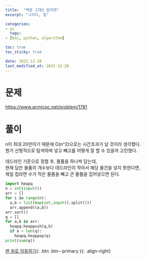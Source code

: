```yaml
---
title:  "백준 1781 컵라면"
excerpt: "그리디, 힙"

categories:
- ps
  tags:
- [boj, python, algorithm]

toc: true
toc_sticky: true

date: 2022-12-28
last_modified_at: 2022-12-28
---
```


# 문제

https://www.acmicpc.net/problem/1781

# 풀이

n이 최대 20만이기 때문에 O(n^2)으로는 시간초과가 날 것이라 생각했다.<br/>
뭔가 선형적으로 탐색하며 넣고 빼고를 어떻게 잘 할 수 있을까 고민했다.

데드라인 기준으로 정렬 후, 물품을 하나씩 담는데, <br/>
현재 담은 물품의 개수보다 데드라인이 작아서 해당 물건을 넣지 못한다면, <br/>
제일 컵라면 수가 작은 물품을 빼고 큰 물품을 집어넣으면 된다.

```python
import heapq
n = int(input())
arr = []
for i in range(n):
  a,b = list(map(int,input().split()))
  arr.append((a,b))
arr.sort()
q = []
for a,b in arr:
  heapq.heappush(q,b)
  if a < len(q):
    heapq.heappop(q)
print(sum(q))
```




[맨 위로 이동하기](#){: .btn .btn--primary }{: .align-right}